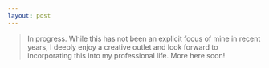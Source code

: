 ```yaml
---
layout: post
---
```



<blockquote class="custom-quote">
    In progress. While this has not been an explicit focus of mine in recent years, I deeply enjoy a creative outlet and look forward to incorporating this into my professional life. More here soon!
</blockquote>
